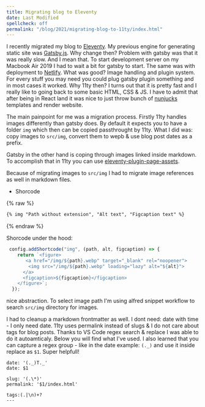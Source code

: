 ```yaml
---
title: Migrating blog to Eleventy
date: Last Modified
spellcheck: off
permalink: "/blog/2021/migrating-blog-to-11ty/index.html"
---
```


I recently migrated my blog to [Eleventy](). My previous engine for generating static site was
[Gatsby.js](). Why change then? Problem with gatsby was that it was really slow. And I mean that.
To start development server on my Macbook Air 2019 I had to wait a bit for gatsby to start. The same
was with deployment to [Netlify](). What was good? Image handling and plugin system. For every stuff
you may need you could plug gatsby plugin something and in most cases it worked. Why 11ty then?
I turns out that it is pretty fast and I really like to going back to some basic HTML, CSS & JS. I have
to admit that after being in React land it was nice to just throw bunch of [nunjucks](https://link)
templates and render website.

The main painpoint for me was a migration process. Firstly 11ty handles images differently than gatsby
does. By default it expects you to have a folder `img` which then can be copied passthrought by 11ty.
What I did was: copy images to `src/img`, convert them to wepb & use blog post dates as a prefix.

Gatsby in the other hand is coping through images linked inside markdown. To accomplish that in 11ty
you can use [eleventy-plugin-page-assets](https://www.npmjs.com/package/eleventy-plugin-page-assets).

Because of migrating images to `src/img` I had to migrate image references as well in markdown files.

* Shorcode

{% raw %}
```md
{% img "Path without extension", "Alt text", "Figcaption text" %}
```
{% endraw %}

Shorcode under the hood:

```js
 config.addShortcode("img", (path, alt, figcaption) => {
    return `<figure>
       <a href="/img/${path}.webp" target="_blank" rel="noopener">
        <img src="/img/${path}.webp" loading="lazy" alt="${alt}">
      </a>
      <figcaption>${figcaption}</figcaption>
    </figure>`;
  });
```
 nice abstraction. To select image path I'm using alfred snippet workflow to search `src/img` directory
 for images.

I had to cleanup a markdown frontmatter as well. I dont need: date with time - I only need date. 11ty uses
permalink instead of slugs & I do not care about tags for blog posts. Thanks to VS Code regex search
& replace I was able to do it autoamticaly. Below you will find what I've used. I also learned that you
can capture a regex group - like in the date example: `(._)` and use it inside replace as `$1`.
Super helpfull!

```text
date: '(._)T._'
date: $1

slug: '(.\*)'
permalink: '$1/index.html'

tags:(.|\n)+?
---
```

